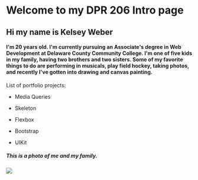 # Welcome to my DPR 206 Intro page

## Hi my name is Kelsey Weber
#### I'm 20 years old. I'm currently pursuing an Associate's degree in Web Development at Delaware County Community College. I'm one of five kids in my family, having two brothers and two sisters. Some of my favorite things to do are performing in musicals, play field hockey, taking photos, and recently I've gotten into drawing and canvas painting. 



List of portfolio projects:

* Media Queries

* Skeleton

* Flexbox

* Bootstrap

* UIKit
  

##### This is a photo of me and my family. 
![](images/family.jpg)
